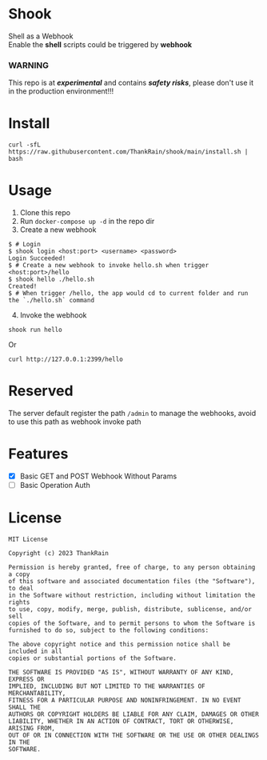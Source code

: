 # Shook

Shell as a Webhook  
Enable the **shell** scripts could be triggered by **webhook**

### WARNING

This repo is at ***experimental*** and contains ***safety risks***, please don't use it in the production environment!!!

# Install

```shell
curl -sfL https://raw.githubusercontent.com/ThankRain/shook/main/install.sh | bash
```

# Usage

1. Clone this repo
2. Run `docker-compose up -d` in the repo dir
3. Create a new webhook

```shell
$ # Login
$ shook login <host:port> <username> <password>
Login Succeeded!
$ # Create a new webhook to invoke hello.sh when trigger <host:port>/hello
$ shook hello ./hello.sh
Created!
$ # When trigger /hello, the app would cd to current folder and run the `./hello.sh` command 
```

4. Invoke the webhook

```shell
shook run hello
```

Or

```shell
curl http://127.0.0.1:2399/hello
```

# Reserved

The server default register the path `/admin` to manage the webhooks, avoid to use this path as webhook invoke path

# Features

- [x] Basic GET and POST Webhook Without Params
- [ ] Basic Operation Auth

# License
```text
MIT License

Copyright (c) 2023 ThankRain

Permission is hereby granted, free of charge, to any person obtaining a copy
of this software and associated documentation files (the "Software"), to deal
in the Software without restriction, including without limitation the rights
to use, copy, modify, merge, publish, distribute, sublicense, and/or sell
copies of the Software, and to permit persons to whom the Software is
furnished to do so, subject to the following conditions:

The above copyright notice and this permission notice shall be included in all
copies or substantial portions of the Software.

THE SOFTWARE IS PROVIDED "AS IS", WITHOUT WARRANTY OF ANY KIND, EXPRESS OR
IMPLIED, INCLUDING BUT NOT LIMITED TO THE WARRANTIES OF MERCHANTABILITY,
FITNESS FOR A PARTICULAR PURPOSE AND NONINFRINGEMENT. IN NO EVENT SHALL THE
AUTHORS OR COPYRIGHT HOLDERS BE LIABLE FOR ANY CLAIM, DAMAGES OR OTHER
LIABILITY, WHETHER IN AN ACTION OF CONTRACT, TORT OR OTHERWISE, ARISING FROM,
OUT OF OR IN CONNECTION WITH THE SOFTWARE OR THE USE OR OTHER DEALINGS IN THE
SOFTWARE.
```
